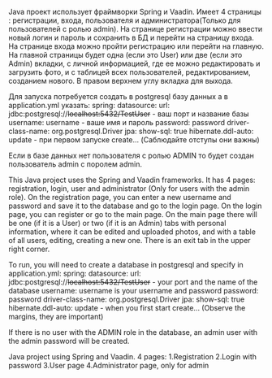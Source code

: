 Java проект использует фраймворки Spring и Vaadin. 
 Имеет 4 страницы :
 регистрации, входа, пользователя и администратора(Только для пользователей с ролью admin).
На странице регистрации можно ввести новый логин и пароль и сохранить в БД и перейти на страницу входа.
На странице входа можно пройти регистрацию  или перейти на главную.
На главной страницы будет одна (если это User) или две (если это Admin) вкладки, с личной информацией, 
где ее можно редактировать и загрузить фото, и с таблицей всех пользователей, редактированием, созданием нового.
В правом верхнем углу вкладка для выхода.

Для запуска потребуется создать в postgresql базу данных а в application.yml указать:
spring:
 datasource:
  url: jdbc:postgresql://~~localhost:5432/TestUser~~ - ваш порт и название базы
  username: username - ваше имя и пароль
  password: password
  driver-class-name: org.postgresql.Driver
 jpa:
  show-sql: true
  hibernate.ddl-auto: update - при первом запуске create...
(Саблюдайте отступы они важны)

Если в базе данных нет пользователя с ролью ADMIN то будет создан пользователь admin с поролем admin.



This Java project uses the Spring and Vaadin frameworks.
It has 4 pages:
registration, login, user and administrator (Only for users with the admin role).
On the registration page, you can enter a new username and password and save it to the database and go to the login page.
On the login page, you can register or go to the main page.
On the main page there will be one (if it is a User) or two (if it is an Admin) tabs with personal information,
where it can be edited and uploaded photos, and with a table of all users, editing, creating a new one.
There is an exit tab in the upper right corner.

To run, you will need to create a database in postgresql and specify in application.yml:
spring:
datasource:
url: jdbc:postgresql://~~localhost:5432/TestUser~~ - your port and the name of the database
username: username is your username and password
password: password
driver-class-name: org.postgresql.Driver
jpa:
show-sql: true
hibernate.ddl-auto: update - when you first start create...
(Observe the margins, they are important)

If there is no user with the ADMIN role in the database, an admin user with the admin password will be created.





 
Java project using Spring and Vaadin.
4 pages:
  1.Registration
  2.Login with password
  3.User page
  4.Administrator page, only for admin
